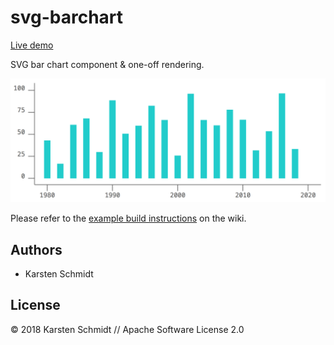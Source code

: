 # svg-barchart

[Live demo](http://demo.thi.ng/umbrella/svg-barchart/)

SVG bar chart component & one-off rendering.

![screenshot](https://raw.githubusercontent.com/thi-ng/umbrella/develop/assets/examples/svg-barchart.png)

Please refer to the [example build
instructions](https://github.com/thi-ng/umbrella/wiki/Example-build-instructions)
on the wiki.

## Authors

- Karsten Schmidt

## License

&copy; 2018 Karsten Schmidt // Apache Software License 2.0
